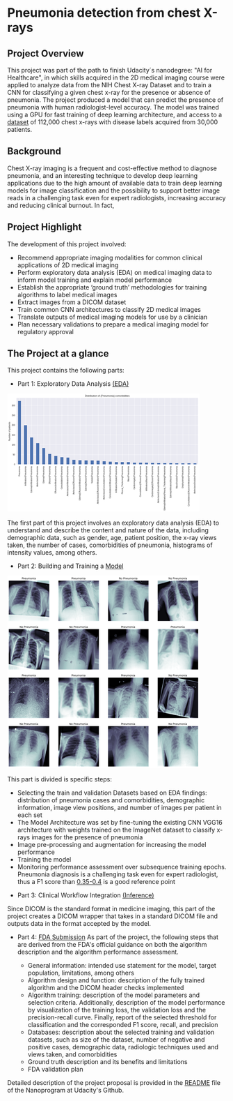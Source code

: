 # Pneumonia detection from chest X-rays

## Project Overview
This project was part of the path to finish Udacity´s nanodegree: "AI for Healthcare", in which skills acquired in the 2D medical imaging course were applied to analyze data from the NIH Chest X-ray Dataset and to train a CNN for classifying a given chest x-ray for the presence or absence of pneumonia. The project produced a model that can predict the presence of pneumonia with human radiologist-level accuracy. 
The model was trained using a GPU for fast training of deep learning architecture, and access to a [dataset](https://www.kaggle.com/nih-chest-xrays/data) of 112,000 chest x-rays with disease labels acquired from 30,000 patients. 

## Background
Chest X-ray imaging is a frequent and cost-effective method to diagnose pneumonia, and an interesting technique to develop deep learning applications due to the high amount of available data to train deep learning models for image classification and the possibility to support better image reads in a challenging task even for expert radiologists, increasing accuracy and reducing clinical burnout. In fact, 


## Project Highlight
The development of this project involved:
* Recommend appropriate imaging modalities for common clinical applications of 2D medical imaging
* Perform exploratory data analysis (EDA) on medical imaging data to inform model training and explain model performance
* Establish the appropriate ‘ground truth’ methodologies for training algorithms to label medical images
* Extract images from a DICOM dataset
* Train common CNN architectures to classify 2D medical images
* Translate outputs of medical imaging models for use by a clinician
* Plan necessary validations to prepare a medical imaging model for regulatory approval

## The Project at a glance
This project contains the following parts:

* Part 1: Exploratory Data Analysis [(EDA)](https://github.com/franciscoj-londonoh/Pneumonia-Detection-From-Chest-X-Rays/blob/main/Part1_EDA.ipynb)

![EDA](https://github.com/franciscoj-londonoh/Pneumonia-Detection-From-Chest-X-Rays/blob/main/data/Distribution_EDA.png)

The first part of this project involves an exploratory data analysis (EDA) to understand and describe the content and nature of the data, including demographic data, such as gender, age, patient position, the x-ray views taken, the number of cases, comorbidities of pneumonia, histograms of intensity values, among others.

* Part 2: Building and Training a [Model](https://github.com/franciscoj-londonoh/Pneumonia-Detection-From-Chest-X-Rays/blob/main/Part2_BuildTrainModel.ipynb)

![Dataset](https://github.com/franciscoj-londonoh/Pneumonia-Detection-From-Chest-X-Rays/blob/main/data/Dataset_Model.png)

This part is divided is specific steps:
  - Selecting the train and validation Datasets based on EDA findings: distribution of pneumonia cases and comorbidities, demographic information, image view positions, and          number of images per patient in each set
  - The Model Architecture was set by fine-tuning the existing CNN VGG16 architecture with weights trained on the ImageNet dataset to classify x-rays images for the presence of      pneumonia
  - Image pre-processing and augmentation for increasing the model performance
  - Training the model
  - Monitoring performance assessment over subsequence training epochs. Pneumonia diagnosis is a challenging task even for expert radiologist, thus a F1 score than [0.35-0.4](https://arxiv.org/pdf/1711.05225.pdf) is a good reference point


* Part 3: Clinical Workflow Integration [(Inference)](https://github.com/franciscoj-londonoh/Pneumonia-Detection-From-Chest-X-Rays/blob/main/Part3_Inference.ipynb)

Since DICOM is the standard format in medicine imaging, this part of the project creates a DICOM wrapper that takes in a standard DICOM file and outputs data in the format accepted by the model.


* Part 4: [FDA Submission](https://github.com/franciscoj-londonoh/Pneumonia-Detection-From-Chest-X-Rays/blob/main/Part4_FDAValidationPlan.pdf)
As part of the project, the following steps that are derived from the FDA's official guidance on both the algorithm description and the algorithm performance assessment. 

  - General information: intended use statement for the model, target population, limitations, among others
  - Algorithm design and function: description of the fully trained algorithm and the DICOM header checks implemented
  - Algorithm training: description of the model parameters and selection criteria. Additionally, description of the model performance by visualization of the training loss, 
    the validation loss and the precision-recall curve. Finally, report of the selected threshold for classification and the corresponded F1 score, recall, and precision
  - Databases: description about the selected training and validation datasets, such as size of the dataset, number of negative and positive cases, demographic data, radiologic      techniques used and views taken, and comorbidities
  - Ground truth description and its benefits and limitations
  - FDA validation plan 
  
Detailed description of the project proposal is provided in the [README](https://github.com/udacity/AIHCND_C2_Starter/blob/master/README.md) file of the Nanoprogram at Udacity's Github.
